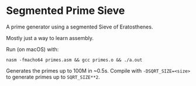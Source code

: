 # Segmented Prime Sieve

A prime generator using a segmented Sieve of Eratosthenes.

Mostly just a way to learn assembly.

Run (on macOS) with:

```shell
nasm -fmacho64 primes.asm && gcc primes.o && ./a.out
```

Generates the primes up to 100M in ~0.5s.
Compile with `-DSQRT_SIZE=<size>` to generate primes up to `SQRT_SIZE**2`.

